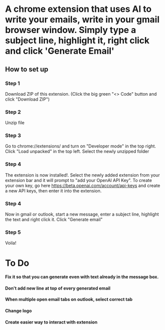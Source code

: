 # A chrome extension that uses AI to write your emails, write in your gmail browser window. Simply type a subject line, highlight it, right click and click 'Generate Email'

## How to set up
### Step 1
Download ZIP of this extension. (Click the big green "<> Code" button and click "Download ZIP")

### Step 2 
Unzip file

### Step 3
Go to chrome://extensions/ and turn on "Developer mode" in the top right. Click "Load unpacked" in the top left. Select the newly unzipped folder 

### Step 4
The extension is now installed!. Select the newly added extension from your extension bar and it will prompt to "add your OpenAI API Key".
To create your own key, go here https://beta.openai.com/account/api-keys and create a new API keys, then enter it into the extension.

### Step 4
Now in gmail or outlook, start a new message, enter a subject line, highlight the text and right click it. Click "Generate email"

### Step 5
Voila!



# To Do
#### Fix it so that you can generate even with text already in the message box.

#### Don't add new line at top of every generated email

#### When multiple open email tabs on outlook, select correct tab

#### Change logo

#### Create easier way to interact with extension
